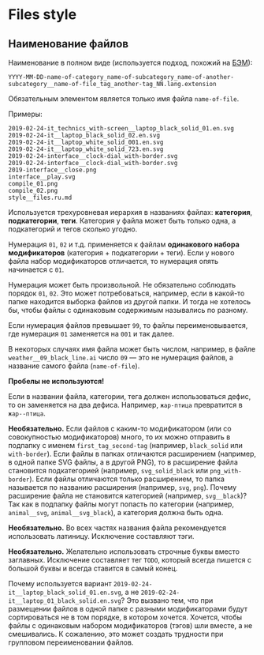 # Files style

## Наименование файлов

Наименование в полном виде (используется подход, похожий на [БЭМ](https://ru.bem.info/methodology/naming-convention/)):

```text
YYYY-MM-DD-name-of-category_name-of-subcategory_name-of-another-subcategory__name-of-file_tag_another-tag_NN.lang.extension
```

Обязательным элементом является только имя файла `name-of-file`.

Примеры:

```text
2019-02-24-it_technics_with-screen__laptop_black_solid_01.en.svg
2019-02-24-it__laptop_black_solid_02.en.svg
2019-02-24-it__laptop_white_solid_001.en.svg
2019-02-24-it__laptop_white_solid_723.en.svg
2019-02-24-interface__clock-dial_with-border.svg
2019-02-24-interface__clock-dial_with-border.svg
2019-interface__close.png
interface__play.svg
compile_01.png
compile_02.png
style__files.ru.md
```

Используется трехуровневая иерархия в названиях файлах: **категория**, **подкатегории**, **теги**. Категория у файла может быть только одна, а подкатегорий и тегов сколько угодно.

Нумерация `01`, `02` и т.д. применяется к файлам **одинакового набора модификаторов** (категория + подкатегории + теги). Если у нового файла набор модификаторов отличается, то нумерация опять начинается с `01`.

Нумерация может быть произвольной. Не обязательно соблюдать порядок `01`, `02`. Это может потребоваться, например, если в какой-то папке находится выборка файлов из другой папки. И тогда не хотелось бы, чтобы файлы с одинаковым содержимым назывались по разному.

Если нумерация файлов превышает `99`, то файлы переименовывается, где нумерация `01` заменяется на `001` и так далее.

В некоторых случаях имя файла может быть числом, например, в файле `weather__09_black_line.ai` число `09` — это не нумерация файлов, а название самого файла (`name-of-file`).

**Пробелы не используются!**

Если в названии файла, категории, тега должен использоваться дефис, то он заменяется на два дефиса. Например, `жар-птица` превратится в `жар--птица`.

**Необязательно.** Если файлов с каким-то модификатором (или со совокупностью модификаторов) много, то их можно отправить в подпапку с именем `first_tag_second-tag` (например, `black_solid` или `with-border`). Если файлы в папках отличаются расширением (например, в одной папке SVG файлы, а в другой PNG), то в расширение файла становится подкатегорией (например, `svg_solid_black` или `png_with-border`). Если файлы отличаются только расширением, то папка называется по названию расширения (например, `svg`, `png`). Почему расширение файла не становится категорией (например, `svg__black`)? Так как в подпапку файлы могут попасть по категории (например, `animal__svg`, `animal__svg_black`), а категория должна быть одна.

**Необязательно.** Во всех частях названия файла рекомендуется использовать латиницу. Исключение составляют тэги.

**Необязательно.** Желательно использовать строчные буквы вместо заглавных. Исключение составляет тег `TODO`, который всегда пишется с большой буквы и всегда ставится в самый конец.

Почему используется вариант `2019-02-24-it__laptop_black_solid_01.en.svg`, а не `2019-02-24-it__laptop_01_black_solid.en.svg`? Это вызвано тем, что при размещении файлов в одной папке с разными модификаторами будут сортироваться не в том порядке, в котором хочется. Хочется, чтобы файлы с одинаковым набором модификаторов (тэгов) шли вместе, а не смешивались. К сожалению, это может создать трудности при групповом переименовании файлов.
